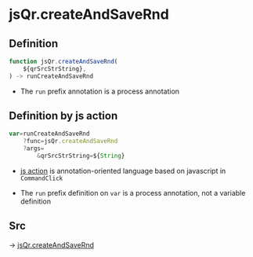 # jsQr.createAndSaveRnd

## Definition

```js.js
function jsQr.createAndSaveRnd(
	${qrSrcStrString},
) -> runCreateAndSaveRnd
```

- The `run` prefix annotation is a process annotation
## Definition by js action

```js.js
var=runCreateAndSaveRnd
	?func=jsQr.createAndSaveRnd
	?args=
		&qrSrcStrString=${String}
```

- [js action](#) is annotation-oriented language based on javascript in `CommandClick`

- The `run` prefix definition on `var` is a process annotation, not a variable definition

## Src

-> [jsQr.createAndSaveRnd](https://github.com/puutaro/CommandClick/blob/master/app/src/main/java/com/puutaro/commandclick/fragment_lib/terminal_fragment/js_interface/qr/JsQr.kt#L260)


